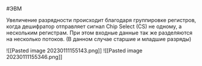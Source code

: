 #ЭВМ 

Увеличение разрядности происходит благодаря группировке регистров, когда дешифратор отправляет сигнал Chip Select (CS) не одному, а нескольким регистрам. При этом входные данные так же разделяются на несколько потоков. (В данном случае старшие и младшие разряды)

![[Pasted image 20230111155143.png]]
![[Pasted image 20230111155346.png]]
